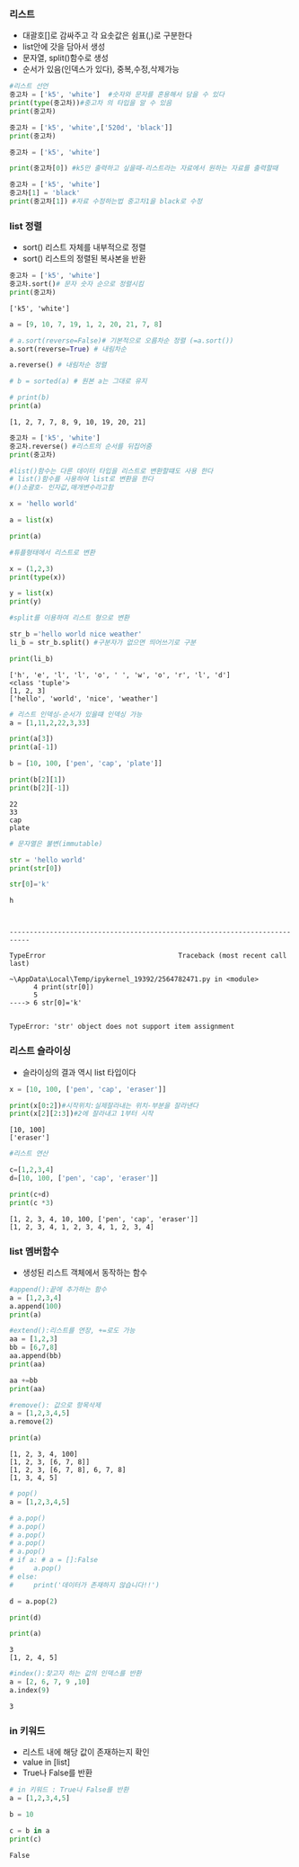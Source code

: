 ### 리스트
 - 대괄호[]로 감싸주고 각 요솟값은 쉼표(,)로 구분한다
 - list안에 갓을 담아서 생성
 - 문자열, split()함수로 생성
 - 순서가 있음(인덱스가 있다), 중복,수정,삭제가능


```python
#리스트 선언
중고차 = ['k5', 'white']  #숫자와 문자를 혼용해서 담을 수 있다
print(type(중고차))#중고차 의 타입을 알 수 있음
print(중고차)
```


```python
중고차 = ['k5', 'white',['520d', 'black']] 
print(중고차)
```


```python
중고차 = ['k5', 'white'] 

print(중고차[0]) #k5만 출력하고 싶을때-리스트라는 자료에서 원하는 자료를 출력할때
```


```python
중고차 = ['k5', 'white'] 
중고차[1] = 'black'
print(중고차[1]) #자료 수정하는법 중고차1을 black로 수정
```

### list 정렬
- sort() 리스트 자체를 내부적으로 정렬
- sort() 리스트의 정렬된 복사본을 반환


```python
중고차 = ['k5', 'white'] 
중고차.sort()# 문자 숫자 순으로 정렬시킴
print(중고차) 

```

    ['k5', 'white']
    


```python
a = [9, 10, 7, 19, 1, 2, 20, 21, 7, 8]

# a.sort(reverse=False)# 기본적으로 오름차순 정렬 (=a.sort())
a.sort(reverse=True) # 내림차순

a.reverse() # 내림차순 정렬

# b = sorted(a) # 원본 a는 그대로 유지

# print(b)
print(a)

```

    [1, 2, 7, 7, 8, 9, 10, 19, 20, 21]
    


```python
중고차 = ['k5', 'white'] 
중고차.reverse() #리스트의 순서를 뒤집어줌
print(중고차)
```


```python
#list()함수는 다른 데이터 타입을 리스트로 변환할떄도 사용 한다
# list()함수를 사용하여 list로 변환을 한다
#()소괄호- 인자값,매개변수라고함

x = 'hello world'

a = list(x)

print(a)

#튜플형태에서 리스트로 변환

x = (1,2,3)
print(type(x))

y = list(x)
print(y)

#split를 이용하여 리스트 형으로 변환

str_b ='hello world nice weather'
li_b = str_b.split() #구분자가 없으면 띄어쓰기로 구분

print(li_b)

```

    ['h', 'e', 'l', 'l', 'o', ' ', 'w', 'o', 'r', 'l', 'd']
    <class 'tuple'>
    [1, 2, 3]
    ['hello', 'world', 'nice', 'weather']
    


```python
# 리스트 인덱싱-순서가 있을떄 인덱싱 가능
a = [1,11,2,22,3,33]

print(a[3])
print(a[-1])

b = [10, 100, ['pen', 'cap', 'plate']] 

print(b[2][1])
print(b[2][-1])

```

    22
    33
    cap
    plate
    


```python
# 문자열은 불변(immutable)

str = 'hello world'
print(str[0])

str[0]='k'
```

    h
    


    ---------------------------------------------------------------------------

    TypeError                                 Traceback (most recent call last)

    ~\AppData\Local\Temp/ipykernel_19392/2564782471.py in <module>
          4 print(str[0])
          5 
    ----> 6 str[0]='k'
    

    TypeError: 'str' object does not support item assignment


### 리스트 슬라이싱
- 슬라이싱의 결과 역시 list 타입이다


```python
x = [10, 100, ['pen', 'cap', 'eraser']]

print(x[0:2])#시작위치:실제잘라내는 위치-부분을 잘라낸다
print(x[2][2:3])#2에 잘라내고 1부터 시작
```

    [10, 100]
    ['eraser']
    


```python
#리스트 연산

c=[1,2,3,4]
d=[10, 100, ['pen', 'cap', 'eraser']]

print(c+d)
print(c *3)

```

    [1, 2, 3, 4, 10, 100, ['pen', 'cap', 'eraser']]
    [1, 2, 3, 4, 1, 2, 3, 4, 1, 2, 3, 4]
    

### list 멤버함수
- 생성된 리스트 객체에서 동작하는 함수


```python
#append():끝에 추가하는 함수
a = [1,2,3,4]
a.append(100)
print(a)

#extend():리스트를 연장, +=로도 가능
aa = [1,2,3]
bb = [6,7,8]
aa.append(bb)
print(aa)

aa +=bb
print(aa)

#remove(): 값으로 항목삭제
a = [1,2,3,4,5]
a.remove(2)

print(a)
```

    [1, 2, 3, 4, 100]
    [1, 2, 3, [6, 7, 8]]
    [1, 2, 3, [6, 7, 8], 6, 7, 8]
    [1, 3, 4, 5]
    


```python
# pop()
a = [1,2,3,4,5]

# a.pop()
# a.pop()
# a.pop()
# a.pop()
# a.pop()
# if a: # a = []:False
#     a.pop()
# else:
#     print('데이터가 존재하지 않습니다!!')

d = a.pop(2)

print(d)

print(a)

```

    3
    [1, 2, 4, 5]
    


```python
#index():찾고자 하는 값의 인덱스를 반환
a = [2, 6, 7, 9 ,10]
a.index(9)
```




    3



 ### in 키워드
 - 리스트 내에 해당 값이 존재하는지 확인
 - value in [list]
 - True나 False를 반환


```python
# in 키워드 : True나 False를 반환
a = [1,2,3,4,5]

b = 10

c = b in a
print(c)
```

    False
    
